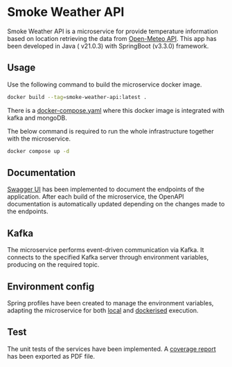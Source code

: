 # Smoke Weather API

Smoke Weather API is a microservice for provide temperature information based on
location retrieving the data from [Open-Meteo API](https://open-meteo.com/). This app has been developed in Java (
v21.0.3) with SpringBoot (v3.3.0) framework.

## Usage

Use the following command to build the microservice docker image.

```bash
docker build --tag=smoke-weather-api:latest .
```

There is a [docker-compose.yaml](docker-compose.yaml) where this docker image is integrated with kafka and mongoDB.

The below command is required to run the whole infrastructure together with the microservice.

```bash
docker compose up -d
```

## Documentation

[Swagger UI](http://localhost:8080/api/v1/swagger-ui/index.html) has been implemented to document the endpoints of the
application. After each build of the microservice, the OpenAPI documentation is automatically updated depending on the
changes made to the endpoints.

## Kafka

The microservice performs event-driven communication via Kafka. It connects to the specified Kafka server through
environment variables, producing on the required topic.

## Environment config

Spring profiles have been created to manage the environment variables, adapting the microservice for
both [local](src/main/resources/application-local.yaml) and [dockerised](src/main/resources/application-prod.yaml)
execution.

## Test

The unit tests of the services have been implemented. A [coverage report](src/main/resources/static/coverageReport.pdf)
has been exported as PDF file.

